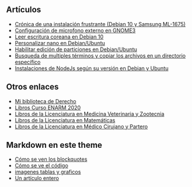 

## Artículos
- [Crónica de una instalación frustrante (Debian 10 y Samsung ML-1675)](post/samsung-ml1675-debian.md)
- [Configuración de microfono externo en GNOME3](post/microfono-gnome3.html)
- [Leer escritura coreana en Debian 10](post/fuentes_coreanas.md)
- [Personalizar nano en Debian/Ubuntu](post/nanorc.md)
- [Habilitar edición de particiones en Debian/Ubuntu](post/habilitar_particiones.md)
- [Busqueda de multiples términos y copiar los archivos en un directorio específico](post/buscar_multiples.md)
- [Instalaciones de NodeJs según su versión en Debian y Ubuntu
](post/node-js-install.md)

## Otros enlaces

- [Mi biblioteca de Derecho](https://mega.nz/folder/vdYmnIKC#r_BtmjXH59T4hI7GN38tRw)
- [Libros Curso ENARM 2020](https://drive.google.com/drive/folders/1KOlTms-n9I63Epxz99z5YCFqAsG6WwKz?usp=sharing)
- [Libros de la Licenciatura en Medicina Veterinaria y Zootecnia](https://mega.nz/folder/QQpmkbLA#tth3RprKgXfmaariLIDY2w)
- [Libros de la Licenciatura en Matemáticas](https://drive.google.com/drive/folders/1572OSyGN2VyKD6GNyQHpb8rv_molP_YE?usp=sharing)
- [Libros de la Licenciatura en Médico Cirujano y Partero](https://drive.google.com/drive/folders/1ZemDq3ELHQRxRF2-Ht434U8e4x8anrN_?usp=sharing)

## Markdown en este theme

- [Cómo se ven los blockquotes](post/a.md)
- [Cómo se ve el código](post/code.html)
- [imagenes tablas y graficos](post/img-tablas-graph.md)
- [Un artículo entero](post/articulo.md)

